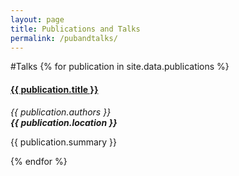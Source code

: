 ```yaml
---
layout: page
title: Publications and Talks
permalink: /pubandtalks/
---
```


#Talks
{% for publication in site.data.publications %}
  <div class="media">
      <div class="media-body">
          <h4 class="media-heading"><a target="=_blank" href="{{ publication.url }}">{{ publication.title }}</a></h4>
          <p>
              <i>{{ publication.authors }}</i>
              <br>
              <i><b>{{ publication.location }}</b></i>
              <br>
          </p>
          <p>{{ publication.summary }}</p>
      </div>
  </div>
{% endfor %}




